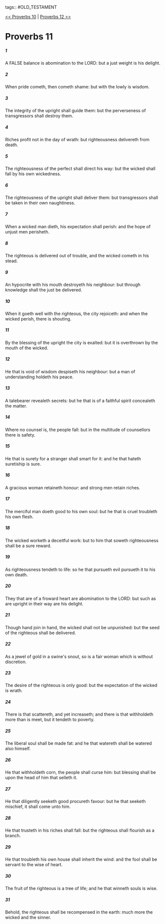 tags:: #OLD_TESTAMENT

[<< Proverbs 10](OLD_TESTAMENT/20_Proverbs/Proverbs_10.md) | [Proverbs 12 >>](OLD_TESTAMENT/20_Proverbs/Proverbs_12.md)

# Proverbs 11

##### 1

A FALSE balance is abomination to the LORD: but a just weight is his delight.

##### 2

When pride cometh, then cometh shame: but with the lowly is wisdom.

##### 3

The integrity of the upright shall guide them: but the perverseness of transgressors shall destroy them.

##### 4

Riches profit not in the day of wrath: but righteousness delivereth from death.

##### 5

The righteousness of the perfect shall direct his way: but the wicked shall fall by his own wickedness.

##### 6

The righteousness of the upright shall deliver them: but transgressors shall be taken in their own naughtiness.

##### 7

When a wicked man dieth, his expectation shall perish: and the hope of unjust men perisheth.

##### 8

The righteous is delivered out of trouble, and the wicked cometh in his stead.

##### 9

An hypocrite with his mouth destroyeth his neighbour: but through knowledge shall the just be delivered.

##### 10

When it goeth well with the righteous, the city rejoiceth: and when the wicked perish, there is shouting.

##### 11

By the blessing of the upright the city is exalted: but it is overthrown by the mouth of the wicked.

##### 12

He that is void of wisdom despiseth his neighbour: but a man of understanding holdeth his peace.

##### 13

A talebearer revealeth secrets: but he that is of a faithful spirit concealeth the matter.

##### 14

Where no counsel is, the people fall: but in the multitude of counsellors there is safety.

##### 15

He that is surety for a stranger shall smart for it: and he that hateth suretiship is sure.

##### 16

A gracious woman retaineth honour: and strong men retain riches.

##### 17

The merciful man doeth good to his own soul: but he that is cruel troubleth his own flesh.

##### 18

The wicked worketh a deceitful work: but to him that soweth righteousness shall be a sure reward.

##### 19

As righteousness tendeth to life: so he that pursueth evil pursueth it to his own death.

##### 20

They that are of a froward heart are abomination to the LORD: but such as are upright in their way are his delight.

##### 21

Though hand join in hand, the wicked shall not be unpunished: but the seed of the righteous shall be delivered.

##### 22

As a jewel of gold in a swine's snout, so is a fair woman which is without discretion.

##### 23

The desire of the righteous is only good: but the expectation of the wicked is wrath.

##### 24

There is that scattereth, and yet increaseth; and there is that withholdeth more than is meet, but it tendeth to poverty.

##### 25

The liberal soul shall be made fat: and he that watereth shall be watered also himself.

##### 26

He that withholdeth corn, the people shall curse him: but blessing shall be upon the head of him that selleth it.

##### 27

He that diligently seeketh good procureth favour: but he that seeketh mischief, it shall come unto him.

##### 28

He that trusteth in his riches shall fall: but the righteous shall flourish as a branch.

##### 29

He that troubleth his own house shall inherit the wind: and the fool shall be servant to the wise of heart.

##### 30

The fruit of the righteous is a tree of life; and he that winneth souls is wise.

##### 31

Behold, the righteous shall be recompensed in the earth: much more the wicked and the sinner.
